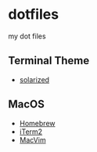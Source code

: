 # dotfiles
my dot files

## Terminal Theme
* [solarized](https://github.com/altercation/solarized)

## MacOS
* [Homebrew](http://brew.sh/)
* [iTerm2](https://www.iterm2.com/)
* [MacVim](http://apple.stackexchange.com/questions/59375/how-do-i-install-macvim)

